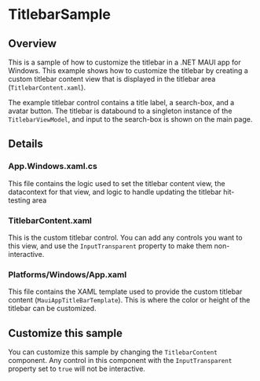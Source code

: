 # TitlebarSample

## Overview

This is a sample of how to customize the titlebar in a .NET MAUI app for Windows. This example shows how to customize the titlebar by creating a custom titlebar content view that is displayed in the titlebar area (`TitlebarContent.xaml`).

The example titlebar control contains a title label, a search-box, and a avatar button. The titlebar is databound to a singleton instance of the `TitlebarViewModel`, and input to the search-box is shown on the main page.


## Details


### App.Windows.xaml.cs

This file contains the logic used to set the titlebar content view, the datacontext for that view, and logic to handle updating the titlebar hit-testing area


### TitlebarContent.xaml

This is the custom titlebar control. You can add any controls you want to this view, and use the `InputTransparent` property to make them non-interactive.


### Platforms/Windows/App.xaml
This file contains the XAML template used to provide the custom titlebar content (`MauiAppTitleBarTemplate`). This is where the color or height of the titlebar can be customized.


## Customize this sample

You can customize this sample by changing the `TitlebarContent` component. Any control in this component with the `InputTransparent` property set to `true` will not be interactive.